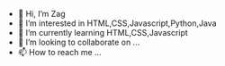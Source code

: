 - 👋 Hi, I’m Zag
- 👀 I’m interested in HTML,CSS,Javascript,Python,Java
- 🌱 I’m currently learning HTML,CSS,Javascript
- 💞️ I’m looking to collaborate on ...
- 📫 How to reach me ...

<!---
za12ew44zz/za12ew44zz is a ✨ special ✨ repository because its `README.md` (this file) appears on your GitHub profile.
You can click the Preview link to take a look at your changes.
--->
